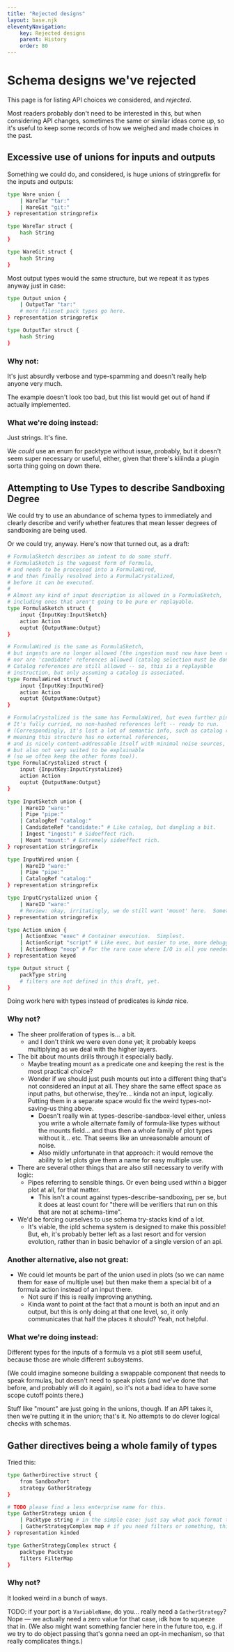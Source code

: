 ```yaml
---
title: "Rejected designs"
layout: base.njk
eleventyNavigation:
    key: Rejected designs
    parent: History
    order: 80
---
```


Schema designs we've rejected
=============================

This page is for listing API choices we considered, and *rejected*.

Most readers probably don't need to be interested in this,
but when considering API changes, sometimes the same or similar ideas come up,
so it's useful to keep some records of how we weighed and made choices in the past.


## Excessive use of unions for inputs and outputs

Something we could do, and considered, is huge unions of stringprefix for the inputs and outputs:

```bash
type Ware union {
	| WareTar "tar:"
	| WareGit "git:"
} representation stringprefix

type WareTar struct {
	hash String
}

type WareGit struct {
	hash String
}
```

Most output types would the same structure, but we repeat it as types anyway just in case:

```bash
type Output union {
	| OutputTar "tar:"
	# more fileset pack types go here.
} representation stringprefix

type OutputTar struct {
	hash String
}
```

### Why not:

It's just absurdly verbose and type-spamming and doesn't really help anyone very much.

The example doesn't look too bad, but this list would get out of hand if actually implemented.

### What we're doing instead:

Just strings.  It's fine.

We *could* use an enum for packtype without issue, probably, but it doesn't seem super necessary or useful, either, given that there's kiiiinda a plugin sorta thing going on down there.

## Attempting to Use Types to describe Sandboxing Degree

We could try to use an abundance of schema types to immediately and clearly describe and verify whether features that mean lesser degrees of sandboxing are being used.

Or we could try, anyway.  Here's now that turned out, as a draft:

```bash
# FormulaSketch describes an intent to do some stuff.
# FormulaSketch is the vaguest form of Formula,
# and needs to be processed into a FormulaWired,
# and then finally resolved into a FormulaCrystalized,
# before it can be executed.
#
# Almost any kind of input description is allowed in a FormulaSketch,
# including ones that aren't going to be pure or replayable.
type FormulaSketch struct {
	input {InputKey:InputSketch}
	action Action
	ouptut {OutputName:Output}
}

# FormulaWired is the same as FormulaSketch,
# but ingests are no longer allowed (the ingestion must now have been computed),
# nor are 'candidate' references allowed (catalog selection must be done now).
# Catalog references are still allowed -- so, this is a replayable
# instruction, but only assuming a catalog is associated.
type FormulaWired struct {
	input {InputKey:InputWired}
	action Action
	ouptut {OutputName:Output}
}

# FormulaCrystalized is the same has FormulaWired, but even further pinned down.
# It's fully curried, no non-hashed references left -- ready to run.
# (Correspondingly, it's lost a lot of semantic info, such as catalog references,
# meaning this structure has no external references,
# and is nicely content-addressable itself with minimal noise sources,
# but also not very suited to be explainable
# (so we often keep the other forms too)).
type FormulaCrystalized struct {
	input {InputKey:InputCrystalized}
	action Action
	ouptut {OutputName:Output}
}

type InputSketch union {
	| WareID "ware:"
	| Pipe "pipe:"
	| CatalogRef "catalog:"
	| CandidateRef "candidate:" # Like catalog, but dangling a bit.
	| Ingest "ingest:" # Sideeffect rich.
	| Mount "mount:" # Extremely sideeffect rich.
} representation stringprefix

type InputWired union {
	| WareID "ware:"
	| Pipe "pipe:"
	| CatalogRef "catalog:"
} representation stringprefix

type InputCrystalized union {
	| WareID "ware:"
	# Review: okay, irritatingly, we do still want 'mount' here.  Sometimes.
} representation stringprefix

type Action union {
	| ActionExec "exec" # Container execution.  Simplest.
	| ActionScript "script" # Like exec, but easier to use, more debuggable.
	| ActionNoop "noop" # For the rare case where I/O is all you needed.
} representation keyed

type Output struct {
	packType string
	# filters are not defined in this draft, yet.
}
```

Doing work here with types instead of predicates is *kinda* nice.  

### Why not?

- The sheer proliferation of types is... a bit.
    - and I don't think we were even done yet; it probably keeps multiplying as we deal with the higher layers.
- The bit about mounts drills through it especially badly.
    - Maybe treating mount as a predicate one and keeping the rest is the most practical choice?
    - Wonder if we should just push mounts out into a different thing that's not considered an input at all.  They share the same effect space as input paths, but otherwise, they're... kinda not an input, logically.  Putting them in a separate space would fix the weird types-not-saving-us thing above.
        - Doesn't really win at types-describe-sandbox-level either, unless you write a whole alternate family of formula-like types without the mounts field... and thus then a whole family of plot types without it... etc.  That seems like an unreasonable amount of noise.
        - Also mildly unfortunate in that approach: it would remove the ability to let plots give them a name for easy multiple use.
- There are several other things that are also still necessary to verify with logic:
    - Pipes referring to sensible things.  Or even being used within a bigger plot at all, for that matter.
        - This isn't a count against types-describe-sandboxing, per se, but it does at least count for "there will be verifiers that run on this that are not at schema-time".
- We'd be forcing ourselves to use schema try-stacks kind of a lot.
    - It's viable, the ipld schema system is designed to make this possible!  But, eh, it's probably better left as a last resort and for version evolution, rather than in basic behavior of a single version of an api.

### Another alternative, also not great:

- We could let mounts be part of the union used in plots (so we can name them for ease of multiple use) but then make them a special bit of a formula action instead of an input there.
    - Not sure if this is really improving anything.
    - Kinda want to point at the fact that a mount is both an input and an output, but this is only doing at that one level, so, it only communicates that half the places it should?  Yeah, not helpful.

### What we're doing instead:

Different types for the inputs of a formula vs a plot still seem useful, because those are whole different subsystems.

(We could imagine someone building a swappable component that needs to speak formulas, but doesn't need to speak plots (and we've done that before, and probably will do it again), so it's not a bad idea to have some scope cutoff points there.)

Stuff like "mount" are just going in the unions, though.  If an API takes it, then we're putting it in the union; that's it.  No attempts to do clever logical checks with schemas.

## Gather directives being a whole family of types

Tried this:

```bash
type GatherDirective struct {
	from SandboxPort
	strategy GatherStrategy
}

# TODO please find a less enterprise name for this.
type GatherStrategy union {
	| Packtype string # in the simple case: just say what pack format to use!
	| GatherStrategyComplex map # if you need filters or something, this.
} representation kinded

type GatherStrategyComplex struct {
	packtype Packtype
	filters FilterMap
}
```

### Why not?

It looked weird in a bunch of ways.

TODO: if your port is a `VariableName`, do you... really need a `GatherStrategy`?  Nope — we actually need a zero value for that case, idk how to squeeze that in.  (We also might want something fancier here in the future too, e.g. if we try to do object passing that's gonna need an opt-in mechanism, so that really complicates things.)
